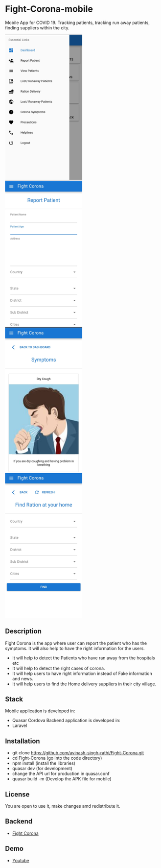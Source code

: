 # Fight-Corona-mobile
Mobile App for COVID 19. Tracking patients, tracking run away patients, finding suppliers within the city.

<img src="screenshot-1.jpg" style="width:50%;" />
<img src="screenshot-2.jpg" style="width:50%;" />
<img src="screenshot-3.jpg" style="width:50%;" />
<img src="screenshot-4.jpg" style="width:50%;" />


## Description
Fight Corona is the app where user can report the patient who has the symptoms. It will also help to have the right information for the users.
  - It will help to detect the Patients who have ran away from the hospitals etc
  - It will help to detect the right cases of corona.
  - It will help users to have right information instead of Fake information and news.
  - It will help users to find the Home delivery suppliers in their city village.	


## Stack
Mobile application is developed in:
  - Quasar Cordova
Backend application is developed in:
  - Laravel

## Installation
 - git clone https://github.com/avinash-singh-rathi/Fight-Corona.git
 - cd Fight-Corona (go into the code directory)
 - npm install (install the libraries)
 - quasar dev (for development)
 - change the API url for production in quasar.conf
 - quasar build -m (Develop the APK file for mobile)

## License
You are open to use it, make changes amd redistribute it.

## Backend
  - [Fight Corona](https://github.com/avinash-singh-rathi/Fight-Corona "Fight Corona")

## Demo
  - [Youtube](https://www.youtube.com/watch?v=_gQOH4sUbmc&t=4s)

